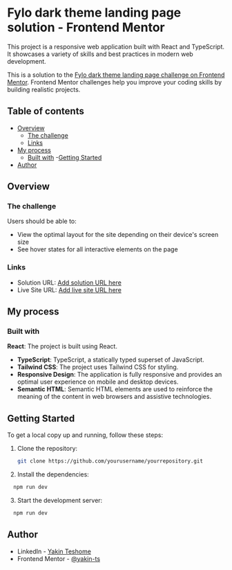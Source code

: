 # Fylo dark theme landing page solution -  Frontend Mentor

This project is a responsive web application built with React and TypeScript. It showcases a variety of skills and best practices in modern web development.

This is a solution to the [Fylo dark theme landing page challenge on Frontend Mentor](https://www.frontendmentor.io/challenges/fylo-dark-theme-landing-page-5ca5f2d21e82137ec91a50fd). Frontend Mentor challenges help you improve your coding skills by building realistic projects. 

## Table of contents

- [Overview](#overview)
  - [The challenge](#the-challenge)
  - [Links](#links)
- [My process](#my-process)
  - [Built with](#built-with)
-[Getting Started](#getting-started)
- [Author](#author)


## Overview

### The challenge

Users should be able to:

- View the optimal layout for the site depending on their device's screen size
- See hover states for all interactive elements on the page

### Links

- Solution URL: [Add solution URL here](https://your-solution-url.com)
- Live Site URL: [Add live site URL here](https://your-live-site-url.com)

## My process

### Built with

**React**: The project is built using React.
- **TypeScript**: TypeScript, a statically typed superset of JavaScript.
- **Tailwind CSS**: The project uses Tailwind CSS for styling.
- **Responsive Design**: The application is fully responsive and provides an optimal user experience on mobile and  desktop devices.
- **Semantic HTML**: Semantic HTML elements are used to reinforce the meaning of the content in web browsers and assistive technologies.

## Getting Started

To get a local copy up and running, follow these steps:

1. Clone the repository:
   ```sh
   git clone https://github.com/yourusername/yourrepository.git

   ```
2. Install the dependencies:
  ```sh
    npm run dev
  ```
3. Start the development server:
```sh
  npm run dev

```


## Author

- LinkedIn - [Yakin Teshome](https://www.linkedin.com/in/yakin-teshome/)
- Frontend Mentor - [@yakin-ts](https://www.frontendmentor.io/profile/yakin-ts)


